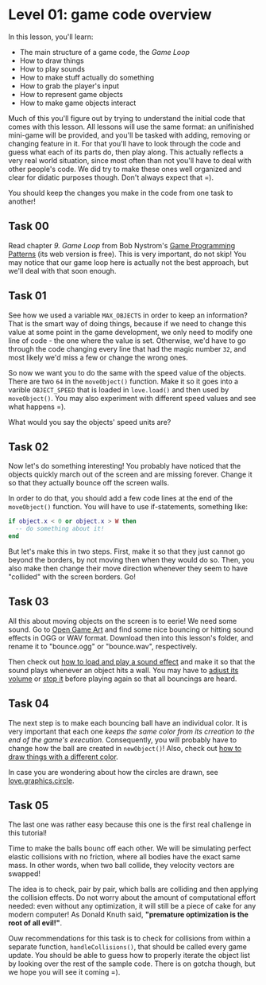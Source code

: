 
Level 01: game code overview
============================

In this lesson, you'll learn:

* The main structure of a game code, the *Game Loop*
* How to draw things
* How to play sounds
* How to make stuff actually do something
* How to grab the player's input
* How to represent game objects
* How to make game objects interact

Much of this you'll figure out by trying to understand the initial code that
comes with this lesson. All lessons will use the same format: an unifinished
mini-game will be provided, and you'll be tasked with adding, removing or
changing feature in it. For that you'll have to look through the code and guess
what each of its parts do, then play along. This actually reflects a very real
world situation, since most often than not you'll have to deal with other
people's code. We did try to make these ones well organized and clear for
didatic purposes though. Don't always expect that =).

You should keep the changes you make in the code from one task to another!

Task 00
-------

Read chapter *9. Game Loop* from Bob Nystrom's
[Game Programming Patterns](http://gameprogrammingpatterns.com/contents.html)
(its web version is free). This is very important, do not skip! You may notice
that our game loop here is actually not the best approach, but we'll deal with
that soon enough.

Task 01
-------

See how we used a variable `MAX_OBJECTS` in order to keep an information? That
is the smart way of doing things, because if we need to change this value at
some point in the game development, we only need to modify one line of code -
the one where the value is set. Otherwise, we'd have to go through the code
changing every line that had the magic number `32`, and most likely we'd miss a
few or change the wrong ones.

So now we want you to do the same with the speed value of the objects. There are
two `64` in the `moveObject()` function. Make it so it goes into a varible
`OBJECT_SPEED` that is loaded in `love.load()` and then used by `moveObject()`.
You may also experiment with different speed values and see what happens =).

What would you say the objects' speed units are?

Task 02
-------

Now let's do something interesting! You probably have noticed that the objects
quickly march out of the screen and are missing forever. Change it so that they
actually bounce off the screen walls.

In order to do that, you should add a few code lines at the end of the
`moveObject()` function. You will have to use if-statements, something like:

```lua
if object.x < 0 or object.x > W then
  -- do something about it!
end
```

But let's make this in two steps. First, make it so that they just cannot go
beyond the borders, by not moving then when they would do so. Then, you also
make then change their move direction whenever they seem to have "collided"
with the screen borders. Go!

Task 03
-------

All this about moving objects on the screen is to eerie! We need some sound.
Go to [Open Game Art](http://opengameart.org/) and find some nice bouncing or
hitting sound effects in OGG or WAV format. Download then into this lesson's
folder, and rename it to "bounce.ogg" or "bounce.wav", respectively.

Then check out [how to load and play a sound
effect](https://love2d.org/wiki/love.audio.newSource) and make it so that the
sound plays whenever an object hits a wall. You may have to [adjust its
volume](https://love2d.org/wiki/Source:setVolume) or [stop
it](https://love2d.org/wiki/Source:stop) before playing again so that all
bouncings are heard.

Task 04
-------

The next step is to make each bouncing ball have an individual color. It is very
important that each one *keeps the same color from its crreation to the end of
the game's execution*. Consequently, you will probably have to change how the
ball are created in `newObject()`! Also, check out [how to draw things with a
different color](https://love2d.org/wiki/love.graphics.setColor).

In case you are wondering about how the circles are drawn, see
[love.graphics.circle](https://love2d.org/wiki/love.graphics.circle).

Task 05
-------

The last one was rather easy because this one is the first real challenge in
this tutorial!

Time to make the balls bounc off each other. We will be simulating perfect
elastic collisions with no friction, where all bodies have the exact same mass.
In other words, when two ball collide, they velocity vectors are swapped!

The idea is to check, pair by pair, which balls are colliding and then applying
the collision effects. Do not worry about the amount of computational effort
needed: even without any optimization, it will still be a piece of cake for any
modern computer! As Donald Knuth said, **"premature optimization is the root of
all evil!"**.

Ouw recommendations for this task is to check for collisions from within a
separate function, `handleCollisions()`, that should be called every game
update. You should be able to guess how to properly iterate the object list by
looking over the rest of the sample code. There is on gotcha though, but we hope
you will see it coming =).


